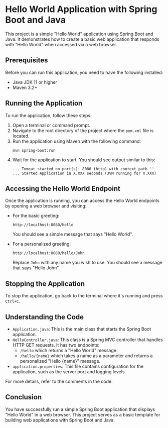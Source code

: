 # Hello World Application with Spring Boot and Java

This project is a simple "Hello World" application using Spring Boot and Java. It demonstrates how to create a basic web application that responds with "Hello World" when accessed via a web browser.

## Prerequisites

Before you can run this application, you need to have the following installed:
- Java JDK 11 or higher
- Maven 3.2+

## Running the Application

To run the application, follow these steps:

1. Open a terminal or command prompt.
2. Navigate to the root directory of the project where the `pom.xml` file is located.
3. Run the application using Maven with the following command:
   ```
   mvn spring-boot:run
   ```
4. Wait for the application to start. You should see output similar to this:
   ```
   ... Tomcat started on port(s): 8080 (http) with context path ''
   ... Started Application in X.XXX seconds (JVM running for X.XXX)
   ```

## Accessing the Hello World Endpoint

Once the application is running, you can access the Hello World endpoints by opening a web browser and visiting:

- For the basic greeting:
  ```
  http://localhost:8080/hello
  ```
  You should see a simple message that says "Hello World".

- For a personalized greeting:
  ```
  http://localhost:8080/hello/John
  ```
  Replace `John` with any name you wish to use. You should see a message that says "Hello John".

## Stopping the Application

To stop the application, go back to the terminal where it's running and press `Ctrl+C`.

## Understanding the Code

- `Application.java`: This is the main class that starts the Spring Boot application.
- `HelloController.java`: This class is a Spring MVC controller that handles HTTP GET requests. It has two endpoints:
  - `/hello` which returns a "Hello World" message.
  - `/hello/{name}` which takes a name as a parameter and returns a personalized "Hello {name}" message.
- `application.properties`: This file contains configuration for the application, such as the server port and logging levels.

For more details, refer to the comments in the code.

## Conclusion

You have successfully run a simple Spring Boot application that displays "Hello World" in a web browser. This project serves as a basic template for building web applications with Spring Boot and Java.
